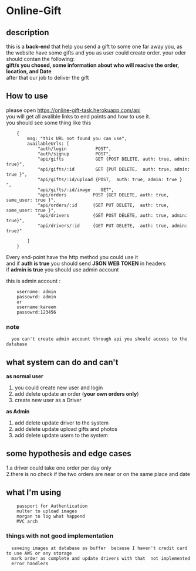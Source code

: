 # Online-Gift   
  
## description  
 this is a **back-end** that help you send a gift to some one far away you, 
 as the website have some gifts and you as user could create order.
 your oder should contan the following:     
 **gift/s you chosed, some information about who will reacive the order, location, and Date**     
 after that our job to deliver the gift 
 
 ## How to use 
 please open  https://online-gift-task.herokuapp.com/api   
 you will get all avalible links to end points and how to use it.   
 you should see some thing like this 
 
        {
            msg: "this URL not found you can use",
            availableUrls: [
                "auth/login           POST",
                "auth/signup          POST",
                "api/gifts            GET {POST DELETE, auth: true, admin: true}",
                "api/gifts/:id        GET {PUT DELETE,  auth: true, admin: true }",
                "api/gifts/:id/upload {POST,  auth: true, admin: true }  ",
                "api/gifts/:id/image    GET",
                "api/orders          POST {GET DELETE, auth: true, same_user: true }",
                "api/orders/:id      {GET PUT DELETE,  auth: true, same_user: true }",
                "api/drivers         {GET POST DELETE, auth: true, admin: true}",   
                "api/drivers/:id     {GET PUT DELETE,  auth: true, admin: true}"        

            ]
        }
        
        
Every end-point have the http method you could use it    
and if **auth is true** you should send **JSON WEB TOKEN** in headers   
if **admin is true** you should use admin account    

this is admin account : 
        
        username: admin
        passowrd: admin 
        or 
        username:kareem
        passowrd:123456

### note   
      you can't create admin account through api you should access to the database
      
## what system can do and can't
**as normal user**   
   1. you could create new user and login
   2. add delete update an order   (**your own orders only**)   
   3. create new user as a Driver 
   
   
**as Admin**
  1. add delete update  driver to the system
  2. add delete update upload  gifts and photos 
  3. add delete update  users to the system
  
## some hypothesis and edge cases
  
 1.a driver could take one order per day only     
 2.there is no check if the two orders are near or on the same place and date 

 
 
 ## what I'm using 
        passport for Authentication
        multer to upload images
        morgan to log what happend
        MVC arch 
        
       
### things with not good implementation
      saveing images at database as buffer  because I haven't credit card to use AWS or any storage
      mark order as complete and update drivers with that  not implemented
      error handlers
      
     
